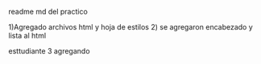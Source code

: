 readme
md
del
practico

1)Agregado archivos html y hoja de estilos
2) se agregaron encabezado y lista al html


esttudiante 3 agregando